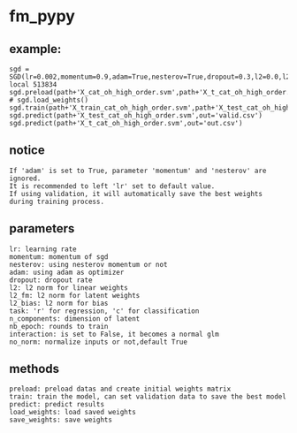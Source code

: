 # fm_pypy
## example:
    sgd = SGD(lr=0.002,momentum=0.9,adam=True,nesterov=True,dropout=0.3,l2=0.0,l2_fm=0.0,task='r',n_components=4,nb_epoch=63,interaction=True,no_norm=False)# local 513834
    sgd.preload(path+'X_cat_oh_high_order.svm',path+'X_t_cat_oh_high_order.svm')
    # sgd.load_weights()
    sgd.train(path+'X_train_cat_oh_high_order.svm',path+'X_test_cat_oh_high_order.svm',in_memory=False)
    sgd.predict(path+'X_test_cat_oh_high_order.svm',out='valid.csv')
    sgd.predict(path+'X_t_cat_oh_high_order.svm',out='out.csv')

## notice
    If 'adam' is set to True, parameter 'momentum' and 'nesterov' are ignored. 
    It is recommended to left 'lr' set to default value.
    If using validation, it will automatically save the best weights during training process.


## parameters
    lr: learning rate
    momentum: momentum of sgd
    nesterov: using nesterov momentum or not
    adam: using adam as optimizer
    dropout: dropout rate
    l2: l2 norm for linear weights
    l2_fm: l2 norm for latent weights
    l2_bias: l2 norm for bias 
    task: 'r' for regression, 'c' for classification
    n_components: dimension of latent
    nb_epoch: rounds to train
    interaction: is set to False, it becomes a normal glm
    no_norm: normalize inputs or not,default True


## methods
    preload: preload datas and create initial weights matrix
    train: train the model, can set validation data to save the best model
    predict: predict results
    load_weights: load saved weights
    save_weights: save weights
    